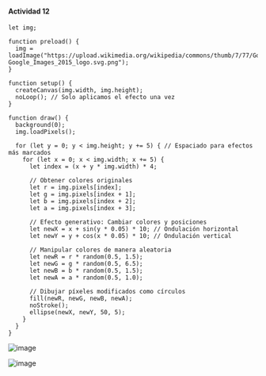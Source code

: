#### Actividad 12


```Js
let img;

function preload() {
  img = loadImage("https://upload.wikimedia.org/wikipedia/commons/thumb/7/77/Google_Images_2015_logo.svg/800px-Google_Images_2015_logo.svg.png");
}

function setup() {
  createCanvas(img.width, img.height);
  noLoop(); // Solo aplicamos el efecto una vez
}

function draw() {
  background(0);
  img.loadPixels();

  for (let y = 0; y < img.height; y += 5) { // Espaciado para efectos más marcados
    for (let x = 0; x < img.width; x += 5) {
      let index = (x + y * img.width) * 4;
      
      // Obtener colores originales
      let r = img.pixels[index];
      let g = img.pixels[index + 1];
      let b = img.pixels[index + 2];
      let a = img.pixels[index + 3];

      // Efecto generativo: Cambiar colores y posiciones
      let newX = x + sin(y * 0.05) * 10; // Ondulación horizontal
      let newY = y + cos(x * 0.05) * 10; // Ondulación vertical

      // Manipular colores de manera aleatoria
      let newR = r * random(0.5, 1.5);
      let newG = g * random(0.5, 6.5);
      let newB = b * random(0.5, 1.5);
      let newA = a * random(0.5, 1.0);

      // Dibujar píxeles modificados como círculos
      fill(newR, newG, newB, newA);
      noStroke();
      ellipse(newX, newY, 50, 5);
    }
  }
}
```


![image](https://github.com/user-attachments/assets/0d747cf6-312e-4ac3-9466-2b447658ab38)



![image](https://github.com/user-attachments/assets/b9a5d7be-2c5c-45ea-9b9d-ddf0dd1eb867)














